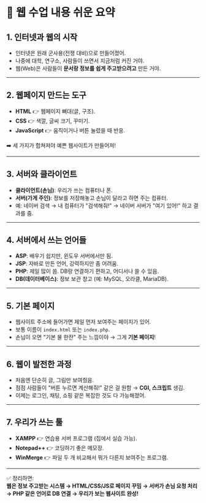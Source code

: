 # 📝 웹 수업 내용 쉬운 요약

## 1. 인터넷과 웹의 시작
- 인터넷은 원래 군사용(전쟁 대비)으로 만들어졌어.  
- 나중에 대학, 연구소, 사람들이 쓰면서 지금처럼 커진 거야.  
- 웹(Web)은 사람들이 **문서랑 정보를 쉽게 주고받으려고** 만든 거야.

---

## 2. 웹페이지 만드는 도구
- **HTML** 👉 웹페이지 뼈대(글, 구조).  
- **CSS** 👉 색깔, 글씨 크기, 꾸미기.  
- **JavaScript** 👉 움직이거나 버튼 눌렀을 때 반응.  

➡️ 세 가지가 합쳐져야 예쁜 웹사이트가 만들어져!

---

## 3. 서버와 클라이언트
- **클라이언트(손님)**: 우리가 쓰는 컴퓨터나 폰.  
- **서버(가게 주인)**: 정보를 저장해놓고 손님이 달라고 하면 주는 컴퓨터.  
- 예: 네이버 검색 → 내 컴퓨터가 "검색해줘!" → 네이버 서버가 "여기 있어!" 하고 결과를 줌.

---

## 4. 서버에서 쓰는 언어들
- **ASP**: 배우기 쉽지만, 윈도우 서버에서만 됨.  
- **JSP**: 자바로 만든 언어, 강력하지만 좀 어려움.  
- **PHP**: 제일 많이 씀. DB랑 연결하기 편하고, 어디서나 쓸 수 있음.  
- **DB(데이터베이스)**: 정보 보관 창고 (예: MySQL, 오라클, MariaDB).

---

## 5. 기본 페이지
- 웹사이트 주소에 들어가면 제일 먼저 보여주는 페이지가 있어.  
- 보통 이름이 `index.html` 또는 `index.php`.  
- 손님이 오면 "기본 물 한잔" 주는 느낌이야 → 그게 **기본 페이지**!

---

## 6. 웹이 발전한 과정
- 처음엔 단순히 글, 그림만 보여줬음.  
- 점점 사람들이 "버튼 누르면 계산해줘!" 같은 걸 원함 → **CGI, 스크립트** 생김.  
- 이제는 로그인, 채팅, 쇼핑 같은 복잡한 것도 다 가능해졌어.

---

## 7. 우리가 쓰는 툴
- **XAMPP** 👉 연습용 서버 프로그램 (집에서 실습 가능).  
- **Notepad++** 👉 코딩하기 좋은 메모장.  
- **WinMerge** 👉 파일 두 개 비교해서 뭐가 다른지 보여주는 프로그램.

---

✅ 정리하면:  
**웹은 정보 주고받는 시스템 → HTML/CSS/JS로 페이지 꾸밈 → 서버가 손님 요청 처리 → PHP 같은 언어로 DB 연결 → 우리가 보는 웹사이트 완성!**
